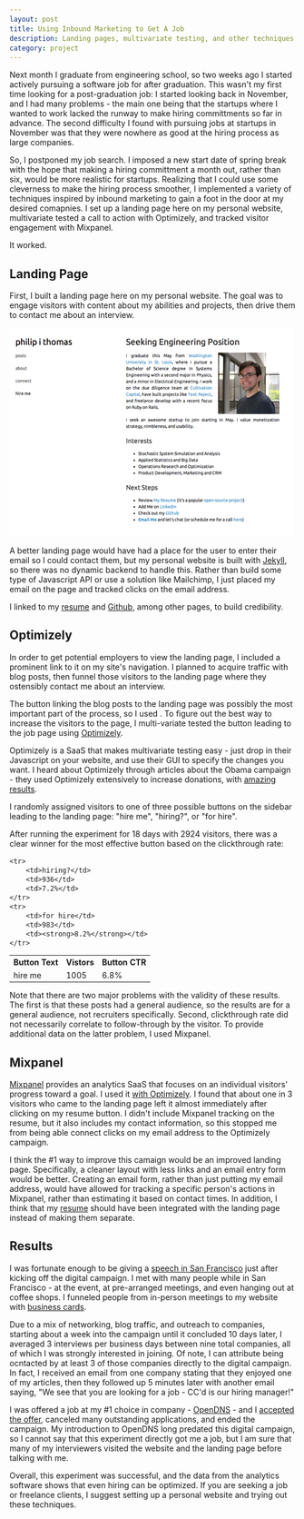 ```yaml
---
layout: post
title: Using Inbound Marketing to Get A Job
description: Landing pages, multivariate testing, and other techniques used to obtain job interviews
category: project
---
```


Next month I graduate from engineering school, so two weeks ago I started actively pursuing a software job for after graduation. This wasn't my first time looking for a post-graduation job: I started looking back in November, and I had many problems - the main one being that the startups where I wanted to work lacked the runway to make hiring committments so far in advance. The second difficulty I found with pursuing jobs at startups in November was that they were nowhere as good at the hiring process as large companies. 

So, I postponed my job search. I imposed a new start date of spring break with the hope that making a hiring committment a month out, rather than six, would be more realistic for startups. Realizing that I could use some cleverness to make the hiring process smoother, I implemented a variety of techniques inspired by inbound marketing to gain a foot in the door at my desired comapnies. I set up a landing page here on my personal website, multivariate tested a call to action with Optimizely, and tracked visitor engagement with Mixpanel. 

It worked.

## Landing Page

First, I built a landing page here on my personal website. The goal was to engage visitors with content about my abilities and projects, then  drive them to contact me about an interview.

<a href="/images/hire_me.jpg"><img src="/images/hire_me_small.jpg" alt="Hire Me Page" /></a>

A better landing page would have had a place for the user to enter their email so I could contact them, but my personal website is built with <a href="http://jekyllrb.com/">Jekyll</a>, so there was no dynamic backend to handle this. Rather than build some type of Javascript API or use a solution like Mailchimp, I just placed my email on the page and tracked clicks on the email address.

I linked to my <a href="http://cv.philipithomas.com">resume</a> and <a href="http://github.com/philipithomas">Github</a>, among other pages, to build credibility. 


## Optimizely 

In order to get potential employers to view the landing page, I included a prominent link to it on my site's navigation. I planned to acquire traffic with blog posts, then funnel those visitors to the landing page where they ostensibly contact me about an interview.

The button linking the blog posts to the landing page was  possibly the most important part of the process, so I used . To figure out the best way to increase the visitors to the page, I multi-variate tested the button leading to the job page using <a href="http://optimizely.com">Optimizely</a>.

Optimizely is a SaaS that makes multivariate testing easy - just drop in their Javascript on your website, and use their GUI to specify the changes you want. I heard about Optimizely through articles about the Obama campaign - they used Optimizely extensively to increase donations, with [amazing results](http://kylerush.net/blog/meet-the-obama-campaigns-250-million-fundraising-platform/).

I randomly assigned visitors to one of three possible buttons on the sidebar leading to the landing page: "hire me", "hiring?", or "for hire".

After running the experiment for 18 days with 2924 visitors, there was a clear winner for the most effective button based on the clickthrough rate:

<table class="table">
	<tr><th>Button Text</th><th>Vistors</th><th>Button CTR</th></tr>
	<tr>
		<td>hire me</td>
		<td>1005</td>
		<td>6.8%</td>
	</tr>
	
	<tr>
		<td>hiring?</td>
		<td>936</td>
		<td>7.2%</td>
	</tr>
	<tr>
		<td>for hire</td>
		<td>983</td>
		<td><strong>8.2%</strong></td>
	</tr>
</table>

Note that there are two major problems with the validity of these results. The first is that these posts had a general audience, so the results are for a general audience, not recruiters specifically. Second, clickthrough rate did not necessarily correlate to follow-through by the visitor. To provide additional data on the latter problem, I used Mixpanel. 

## Mixpanel

<a href="http://mixpanel.com">Mixpanel</a> provides an analytics SaaS that focuses on  an individual visitors' progress toward a goal. I used it [with Optimizely](http://support.optimizely.com/customer/portal/articles/605823-how-can-i-integrate-optimizely-with-mixpanel-). I found that about one in 3 visitors who came to the landing page left it almost immediately after clicking on my resume button. I didn't include Mixpanel tracking on the resume, but it also includes my contact information, so this stopped me from being able connect clicks on my email address to the Optimizely campaign.

I think the #1 way to improve this camaign would be an improved landing page. Specifically, a cleaner layout with less links and an email entry form would be better. Creating an email form, rather than just putting my email address, would have allowed for tracking a specific person's actions in Mixpanel, rather than estimating it based on contact times. In addition, I think that my [resume](http://cv.philipithomas.com) should have been integrated with the landing page instead of making them separate. 


## Results

I was fortunate enough to be giving a [speech in San Francisco](/san-francisco-transcript/) just after kicking off the digital campaign. I met with many people while in San Francisco - at the event, at pre-arranged meetings, and even hanging out at coffee shops. I funneled people from in-person meetings to my website with [business cards](/minimalist-business-card/). 

Due to a mix of networking, blog traffic, and outreach to companies, starting about a week into the campaign until it concluded 10 days later, I averaged 3 interviews per business days between nine total companies, all of which I was strongly interested in joining. Of note, I can attribute being ocntacted by at least 3 of those companies directly to the digital campaign. In fact, I received an email from one company stating that they enjoyed one of my articles, then they followed up 5 minutes later with another email saying, "We see that you are looking for a job - CC'd is our hiring manager!"


I was offered a job at my #1 choice in company - [OpenDNS](http;//opendns.com) - and I [accepted the offer](/joining-open-dns/), canceled many outstanding applications, and ended the campaign. My introduction to OpenDNS long predated this digital campaign, so I cannot say that this experiment directly got me a job, but I am sure that many of my interviewers visited the website and the landing page before talking with me. 

Overall, this experiment was successful, and the data from the analytics software shows that even hiring can be optimized. If you are seeking a job or freelance clients, I suggest setting up a personal website and trying out these techniques. 

